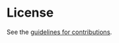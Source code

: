 # License

See the
[guidelines for contributions](https://github.com/coopdanger/draft-ietf-policy-interactions/blob/main/CONTRIBUTING.md).
